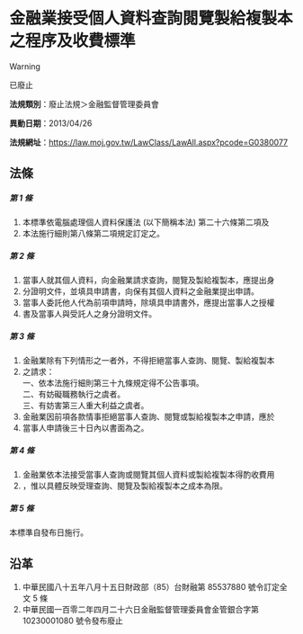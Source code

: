 # 金融業接受個人資料查詢閱覽製給複製本之程序及收費標準
> [!WARNING]
> 已廢止

**法規類別**：廢止法規＞金融監督管理委員會

**異動日期**：2013/04/26  

**法規網址**：https://law.moj.gov.tw/LawClass/LawAll.aspx?pcode=G0380077



## 法條
##### 第 1 條
1. 本標準依電腦處理個人資料保護法 (以下簡稱本法) 第二十六條第二項及
1. 本法施行細則第八條第二項規定訂定之。

##### 第 2 條
1. 當事人就其個人資料，向金融業請求查詢，閱覽及製給複製本，應提出身
1. 分證明文件，並填具申請書，向保有其個人資料之金融業提出申請。
1. 當事人委託他人代為前項申請時，除填具申請書外，應提出當事人之授權
1. 書及當事人與受託人之身分證明文件。

##### 第 3 條
1. 金融業除有下列情形之一者外，不得拒絕當事人查詢、閱覽、製給複製本
1. 之請求：  
一、依本法施行細則第三十九條規定得不公告事項。  
二、有妨礙職務執行之虞者。  
三、有妨害第三人重大利益之虞者。
1. 金融業因前項各款情事拒絕當事人查詢、閱覽或製給複製本之申請，應於
1. 當事人申請後三十日內以書面為之。

##### 第 4 條
1. 金融業依本法接受當事人查詢或閱覽其個人資料或製給複製本得酌收費用
1. ，惟以具體反映受理查詢、閱覽及製給複製本之成本為限。

##### 第 5 條
本標準自發布日施行。

## 沿革
1. 中華民國八十五年八月十五日財政部（85）台財融第 85537880 號令訂定全文 5  條
1. 中華民國一百零二年四月二十六日金融監督管理委員會金管銀合字第 10230001080  號令發布廢止
